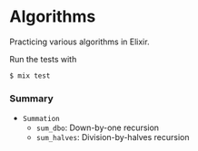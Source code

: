 # Algorithms

Practicing various algorithms in Elixir.

Run the tests with
```shell
$ mix test
```

### Summary
* `Summation`
  * `sum_dbo`: Down-by-one recursion
  * `sum_halves`: Division-by-halves recursion
